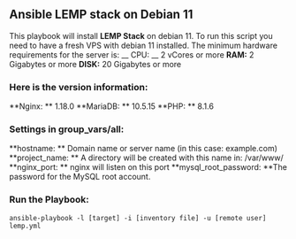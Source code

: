 ## Ansible  LEMP stack  on Debian 11
This playbook will install  **LEMP Stack** on debian 11. To run this script you need to have a fresh VPS with debian 11 installed. The minimum hardware requirements for the server is:
__ CPU: __ 2 vCores or more
**RAM:** 2 Gigabytes or more
**DISK:** 20 Gigabytes or more

### Here is the version information:
**Nginx: ** 1.18.0
**MariaDB: ** 10.5.15
**PHP: ** 8.1.6

### Settings in group_vars/all:
**hostname: ** Domain name or server name (in this case: example.com)
**project_name: ** A directory will be created with this name in: /var/www/
**nginx_port: ** nginx will listen on this port
**mysql_root_password:  **The password for the MySQL root account.

### Run the Playbook:
```
ansible-playbook -l [target] -i [inventory file] -u [remote user] lemp.yml
```
